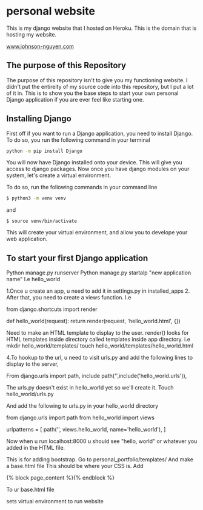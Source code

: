 # personal website

This is my django website that I hosted on Heroku. This is the domain that is hosting my website. 

www.johnson-nguyen.com

## The purpose of this Repository

The purpose of this repository isn't to give you my functioning website. I didn't put the entireity of my source code into this repository, but I put a lot of it in. This is to show you the base steps to start your own personal Django application if you are ever feel like starting one. 



## Installing Django

First off if you want to run a Django application, you need to install Django. To do so, you run the following command in your terminal

```bash
python -m pip install Django
```

You will now have Django installed onto your device. This will give you access to django packages. Now once you have django modules on your system, let's create a virtual environment.

To do so, run the following commands in your command line
```bash
$ python3 -m venv venv 
```
and 
```
$ source venv/bin/activate
```

This will create your virtual environment, and allow you to develope your web application.

## To start your first Django application 

Python manage.py runserver Python manage.py startalp "new application name" I.e hello_world

1.Once u create an app, u need to add it in settings.py in installed_apps 2. After that, you need to create a views function. I.e

from django.shortcuts import render

def hello_world(request): return render(request, 'hello_world.html', {})

Need to make an HTML template to display to the user. render() looks for HTML templates inside directory called templates inside app directory.
i.e mkdir hello_world/templates/ touch hello_world/templates/hello_world.html

4.To hookup to the url, u need to visit urls.py and add the following lines to display to the server,

From django.urls import path, include path('',include('hello_world.urls')),

The urls.py doesn't exist in hello_world yet so we'll create it.
Touch hello_world/urls.py

And add the following to urls.py in your hello_world directory

from django.urls import path from hello_world import views

urlpatterns = [ path('', views.hello_world, name='hello_world'), ]

Now when u run localhost:8000 u should see "hello, world" or whatever you added in the HTML file.

This is for adding bootstrap. Go to personal_portfolio/templates/ And make a base.html file This should be where your CSS is.
Add

{% block page_content %}{% endblock %}

To ur base.html file

sets virtual environment to run website

